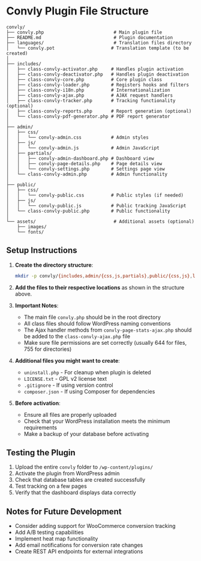 # Convly Plugin File Structure

```
convly/
├── convly.php                          # Main plugin file
├── README.md                           # Plugin documentation
├── languages/                          # Translation files directory
│   └── convly.pot                     # Translation template (to be created)
│
├── includes/
│   ├── class-convly-activator.php     # Handles plugin activation
│   ├── class-convly-deactivator.php   # Handles plugin deactivation
│   ├── class-convly-core.php          # Core plugin class
│   ├── class-convly-loader.php        # Registers hooks and filters
│   ├── class-convly-i18n.php          # Internationalization
│   ├── class-convly-ajax.php          # AJAX request handlers
│   ├── class-convly-tracker.php       # Tracking functionality (optional)
│   ├── class-convly-reports.php       # Report generation (optional)
│   └── class-convly-pdf-generator.php # PDF report generator
│
├── admin/
│   ├── css/
│   │   └── convly-admin.css           # Admin styles
│   ├── js/
│   │   └── convly-admin.js            # Admin JavaScript
│   ├── partials/
│   │   ├── convly-admin-dashboard.php # Dashboard view
│   │   ├── convly-page-details.php    # Page details view
│   │   └── convly-settings.php        # Settings page view
│   └── class-convly-admin.php         # Admin functionality
│
├── public/
│   ├── css/
│   │   └── convly-public.css          # Public styles (if needed)
│   ├── js/
│   │   └── convly-public.js           # Public tracking JavaScript
│   └── class-convly-public.php        # Public functionality
│
└── assets/                             # Additional assets (optional)
    ├── images/
    └── fonts/
```

## Setup Instructions

1. **Create the directory structure**:
   ```bash
   mkdir -p convly/{includes,admin/{css,js,partials},public/{css,js},languages,assets/{images,fonts}}
   ```

2. **Add the files to their respective locations** as shown in the structure above.

3. **Important Notes**:
   - The main file `convly.php` should be in the root directory
   - All class files should follow WordPress naming conventions
   - The Ajax handler methods from `convly-page-stats-ajax.php` should be added to the `class-convly-ajax.php` file
   - Make sure file permissions are set correctly (usually 644 for files, 755 for directories)

4. **Additional files you might want to create**:
   - `uninstall.php` - For cleanup when plugin is deleted
   - `LICENSE.txt` - GPL v2 license text
   - `.gitignore` - If using version control
   - `composer.json` - If using Composer for dependencies

5. **Before activation**:
   - Ensure all files are properly uploaded
   - Check that your WordPress installation meets the minimum requirements
   - Make a backup of your database before activating

## Testing the Plugin

1. Upload the entire `convly` folder to `/wp-content/plugins/`
2. Activate the plugin from WordPress admin
3. Check that database tables are created successfully
4. Test tracking on a few pages
5. Verify that the dashboard displays data correctly

## Notes for Future Development

- Consider adding support for WooCommerce conversion tracking
- Add A/B testing capabilities
- Implement heat map functionality
- Add email notifications for conversion rate changes
- Create REST API endpoints for external integrations